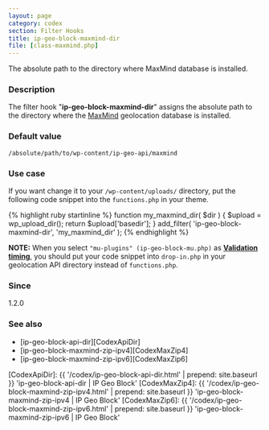 ```yaml
---
layout: page
category: codex
section: Filter Hooks
title: ip-geo-block-maxmind-dir
file: [class-maxmind.php]
---
```


The absolute path to the directory where MaxMind database is installed.

<!--more-->

### Description ###

The filter hook "**ip-geo-block-maxmind-dir**" assigns the absolute path to 
the directory where the [MaxMind][MaxMind] geolocation database is installed.

### Default value ###

`/absolute/path/to/wp-content/ip-geo-api/maxmind`

### Use case ###

If you want change it to your `/wp-content/uploads/` directory, put the 
following code snippet into the `functions.php` in your theme.

{% highlight ruby startinline %}
function my_maxmind_dir( $dir ) {
    $upload = wp_upload_dir();
    return $upload['basedir'];
}
add_filter( 'ip-geo-block-maxmind-dir', 'my_maxmind_dir' );
{% endhighlight %}

<div class="alert alert-info">
	<strong>NOTE:</strong>
	When you select <code>"mu-plugins" (ip-geo-block-mu.php)</code> as 
	<a href='/codex/validation-timing.html' title='Validation timing | IP Geo Block'><strong>Validation timing</strong></a>,
	you should put your code snippet into <code>drop-in.php</code> in your 
	geolocation API directory instead of <code>functions.php</code>.
</div>

### Since ###

1.2.0

### See also ###

- [ip-geo-block-api-dir][CodexApiDir]
- [ip-geo-block-maxmind-zip-ipv4][CodexMaxZip4]
- [ip-geo-block-maxmind-zip-ipv6][CodexMaxZip6]

[IP-Geo-Block]: https://wordpress.org/plugins/ip-geo-block/ "WordPress › IP Geo Block « WordPress Plugins"
[MaxMind]:      https://www.maxmind.com/ "IP Geolocation and Online Fraud Prevention | MaxMind"
[CodexApiDir]:  {{ '/codex/ip-geo-block-api-dir.html'          | prepend: site.baseurl }} 'ip-geo-block-api-dir | IP Geo Block'
[CodexMaxZip4]: {{ '/codex/ip-geo-block-maxmind-zip-ipv4.html' | prepend: site.baseurl }} 'ip-geo-block-maxmind-zip-ipv4 | IP Geo Block'
[CodexMaxZip6]: {{ '/codex/ip-geo-block-maxmind-zip-ipv6.html' | prepend: site.baseurl }} 'ip-geo-block-maxmind-zip-ipv6 | IP Geo Block'
